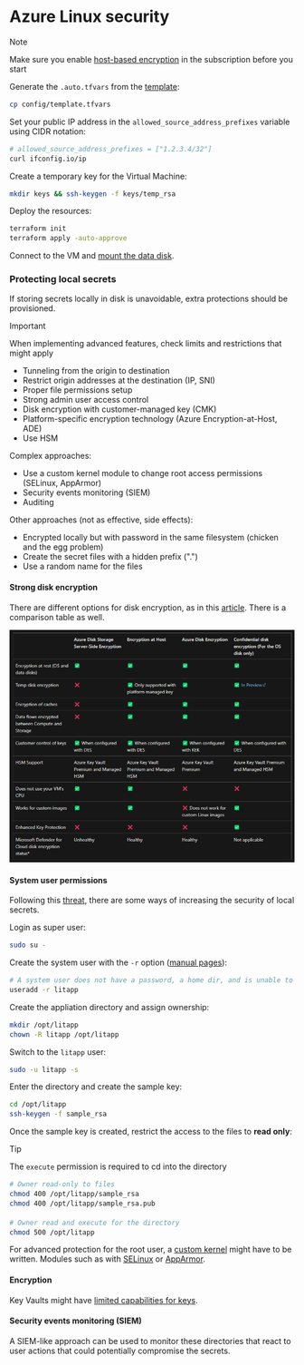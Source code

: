 # Azure Linux security

> [!NOTE]
> Make sure you enable [host-based encryption][7] in the subscription before you start

Generate the `.auto.tfvars` from the [template](config/template.tfvars):

```sh
cp config/template.tfvars
```

Set your public IP address in the `allowed_source_address_prefixes` variable using CIDR notation:

```sh
# allowed_source_address_prefixes = ["1.2.3.4/32"]
curl ifconfig.io/ip
```

Create a temporary key for the Virtual Machine:

```sh
mkdir keys && ssh-keygen -f keys/temp_rsa
```

Deploy the resources:

```sh
terraform init
terraform apply -auto-approve
```

Connect to the VM and [mount the data disk][9].


### Protecting local secrets

If storing secrets locally in disk is unavoidable, extra protections should be provisioned.

> [!IMPORTANT]
> When implementing advanced features, check limits and restrictions that might apply

- Tunneling from the origin to destination
- Restrict origin addresses at the destination (IP, SNI)
- Proper file permissions setup
- Strong admin user access control
- Disk encryption with customer-managed key (CMK)
- Platform-specific encryption technology (Azure Encryption-at-Host, ADE)
- Use HSM

Complex approaches:

- Use a custom kernel module to change root access permissions (SELinux, AppArmor)
- Security events monitoring (SIEM)
- Auditing

Other approaches (not as effective, side effects):

- Encrypted locally but with password in the same filesystem (chicken and the egg problem)
- Create the secret files with a hidden prefix (".")
- Use a random name for the files

#### Strong disk encryption

There are different options for disk encryption, as in this [article][1]. There is a comparison table as well.

<img src=".assets/azure-disk-encryption-comparison.png" />


#### System user permissions

Following this [threat][2], there are some ways of increasing the security of local secrets.

Login as super user:

```sh
sudo su -
```

Create the system user with the `-r` option ([manual pages][3]):

```sh
# A system user does not have a password, a home dir, and is unable to login
useradd -r litapp
```

Create the appliation directory and assign ownership:

```sh
mkdir /opt/litapp
chown -R litapp /opt/litapp
```

Switch to the `litapp` user:

```sh
sudo -u litapp -s
```

Enter the directory and create the sample key:

```sh
cd /opt/litapp
ssh-keygen -f sample_rsa
```

Once the sample key is created, restrict the access to the files to **read only**:

> [!TIP]
> The `execute` permission is required to cd into the directory

```sh
# Owner read-only to files
chmod 400 /opt/litapp/sample_rsa
chmod 400 /opt/litapp/sample_rsa.pub

# Owner read and execute for the directory
chmod 500 /opt/litapp
```

For advanced protection for the root user, a [custom kernel][4] might have to be written. Modules such as with [SELinux][5] or [AppArmor][6].

#### Encryption

Key Vaults might have [limited capabilities for keys][8].


#### Security events monitoring (SIEM)

A SIEM-like approach can be used to monitor these directories that react to user actions that could potentially compromise the secrets.


[1]: https://learn.microsoft.com/en-us/azure/virtual-machines/disk-encryption-overview
[2]: https://superuser.com/questions/77617/how-can-i-create-a-non-login-user
[3]: https://linux.die.net/man/8/useradd
[4]: https://stackoverflow.com/a/59559335/3231778
[5]: https://blog.siphos.be/2015/07/restricting-even-root-access-to-a-folder/
[6]: https://debian-handbook.info/browse/stable/sect.apparmor.html
[7]: https://learn.microsoft.com/en-us/azure/virtual-machines/disks-enable-host-based-encryption-portal?tabs=azure-powershell#prerequisites
[8]: https://learn.microsoft.com/en-us/azure/key-vault/keys/about-keys
[9]: https://learn.microsoft.com/en-us/azure/virtual-machines/linux/attach-disk-portal

